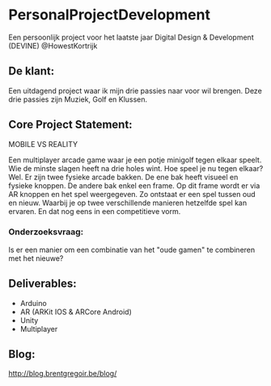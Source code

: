 # PersonalProjectDevelopment

Een persoonlijk project voor het laatste jaar Digital Design & Development (DEVINE) @HowestKortrijk

## De klant:

Een uitdagend project waar ik mijn drie passies naar voor wil brengen. Deze drie passies zijn Muziek, Golf en Klussen.

## Core Project Statement:


MOBILE VS REALITY

Een multiplayer arcade game waar je een potje minigolf tegen elkaar speelt. Wie de minste slagen heeft na drie holes wint. Hoe speel je nu tegen elkaar? Wel. Er zijn twee fysieke arcade bakken. De ene bak heeft visueel en fysieke knoppen. De andere bak enkel een frame. Op dit frame wordt er via AR knoppen en het spel weergegeven. Zo ontstaat er een spel tussen oud en nieuw. Waarbij je op twee verschillende manieren hetzelfde spel kan ervaren. En dat nog eens in een competitieve vorm.

### Onderzoeksvraag:

Is er een manier om een combinatie van het "oude gamen" te combineren met het nieuwe?

## Deliverables:

* Arduino
* AR (ARKit IOS & ARCore Android)
* Unity
* Multiplayer

## Blog:

http://blog.brentgregoir.be/blog/
